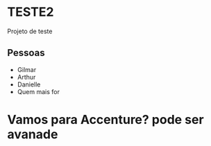 # TESTE2
Projeto de teste


## Pessoas

* Gilmar
* Arthur
* Danielle
* Quem mais for

# Vamos para Accenture? pode ser avanade

